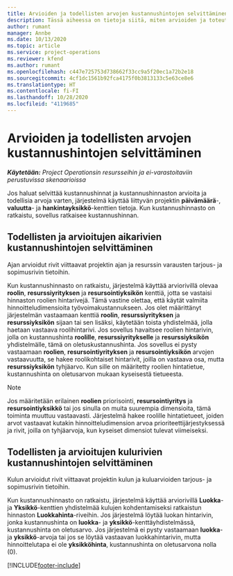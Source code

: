 ```yaml
---
title: Arvioiden ja todellisten arvojen kustannushintojen selvittäminen
description: Tässä aiheessa on tietoja siitä, miten arvioiden ja toteutuneiden kustannusten hinnat ratkaistaan.
author: rumant
manager: Annbe
ms.date: 10/13/2020
ms.topic: article
ms.service: project-operations
ms.reviewer: kfend
ms.author: rumant
ms.openlocfilehash: c447e725753d738662f33cc9a5f20ec1a72b2e18
ms.sourcegitcommit: 4cf1dc1561b92fca4175f0b3813133c5e63ce8e6
ms.translationtype: HT
ms.contentlocale: fi-FI
ms.lasthandoff: 10/28/2020
ms.locfileid: "4119685"
---
```

# <a name="resolving-cost-prices-for-estimates-and-actuals"></a>Arvioiden ja todellisten arvojen kustannushintojen selvittäminen

_**Käytetään:** Project Operationsin resursseihin ja ei-varastoitaviin perustuvissa skenaarioissa_

Jos haluat selvittää kustannushinnat ja kustannushinnaston arvioita ja todellisia arvoja varten, järjestelmä käyttää liittyvän projektin **päivämäärä**-, **valuutta**- ja **hankintayksikkö**-kenttien tietoja. Kun kustannushinnasto on ratkaistu, sovellus ratkaisee kustannushinnan.

## <a name="resolving-cost-rates-on-actual-and-estimate-lines-for-time"></a>Todellisten ja arvioitujen aikarivien kustannushintojen selvittäminen

Ajan arvioidut rivit viittaavat projektin ajan ja resurssin varausten tarjous- ja sopimusrivin tietoihin.

Kun kustannushinnasto on ratkaistu, järjestelmä käyttää arviorivillä olevaa **roolin**, **resurssiyrityksen** ja **resursointiyksikön** kenttiä, jotta se vastaisi hinnaston roolien hintarivejä. Tämä vastine olettaa, että käytät valmiita hinnoitteludimensioita työvoimakustannukseen. Jos olet määrittänyt järjestelmän vastaamaan kenttiä **roolin**, **resurssiyrityksen** ja **resurssiyksikön** sijaan tai sen lisäksi, käytetään toista yhdistelmää, jolla haetaan vastaava roolihintarivi. Jos sovellus havaitsee roolien hintarivin, jolla on kustannushinta **roolille**, **resurssiyritykselle** ja **resurssiyksikön** yhdistelmälle, tämä on oletuskustannushinta. Jos sovellus ei pysty vastaamaan **roolien**, **resursointiyrityksen** ja **resursointiyksikön** arvojen vastaavuutta, se hakee roolikohtaiset hintarivit, joilla on vastaava osa, mutta **resurssiyksikön** tyhjäarvo. Kun sille on määritetty roolien hintatietue, kustannushinta on oletusarvon mukaan kyseisestä tietueesta. 

> [!NOTE]
> Jos määritetään erilainen **roolien** priorisointi, **resursointiyritys** ja **resursointiyksikkö** tai jos sinulla on muita suurempia dimensioita, tämä toiminta muuttuu vastaavasti. Järjestelmä hakee roolille hintatietueet, joiden arvot vastaavat kutakin hinnoitteludimension arvoa prioriteettijärjestyksessä ja rivit, joilla on tyhjäarvoja, kun kyseiset dimensiot tulevat viimeiseksi.

## <a name="resolving-cost-rates-on-actual-and-estimate-lines-for-expense"></a>Todellisten ja arvioitujen kulurivien kustannushintojen selvittäminen

Kulun arvioidut rivit viittaavat projektin kulun ja kuluarvioiden tarjous- ja sopimusrivin tietoihin.

Kun kustannushinnasto on ratkaistu, järjestelmä käyttää arviorivillä **Luokka**- ja **Yksikkö**-kenttien yhdistelmää kulujen kohdentamiseksi ratkaistun hinnaston **Luokkahinta**-riveihin. Jos järjestelmä löytää luokan hintarivin, jonka kustannushinta on **luokka**- ja **yksikkö**-kenttäyhdistelmässä, kustannushinta on oletusarvo. Jos järjestelmä ei pysty vastaamaan **luokka**- ja **yksikkö**-arvoja tai jos se löytää vastaavan luokkahintarivin, mutta hinnoittelutapa ei ole **yksikköhinta**, kustannushinta on oletusarvona nolla (0).


[!INCLUDE[footer-include](../includes/footer-banner.md)]